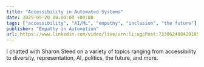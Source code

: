 ```yaml
---
title: "Accessibility in Automated Systems"
date: 2025-05-20 00:00:00 +00:00
tags: ["accessibility", "AI/ML", "empathy", "inclusion", "the future"]
publisher: "Empathy in Automation"
url: https://www.linkedin.com/video/live/urn:li:ugcPost:7330624084201852928/
---
```


I chatted with Sharon Steed on a variety of topics ranging from accessibility to diversity, representation, AI, politics, the future, and more.
